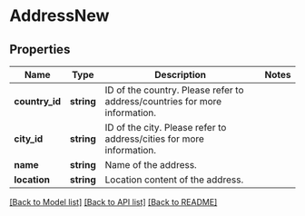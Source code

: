 # AddressNew

## Properties
Name | Type | Description | Notes
------------ | ------------- | ------------- | -------------
**country_id** | **string** | ID of the country. Please refer to address/countries for more information. | 
**city_id** | **string** | ID of the city. Please refer to address/cities for more information. | 
**name** | **string** | Name of the address. | 
**location** | **string** | Location content of the address. | 

[[Back to Model list]](../README.md#documentation-for-models) [[Back to API list]](../README.md#documentation-for-api-endpoints) [[Back to README]](../README.md)


